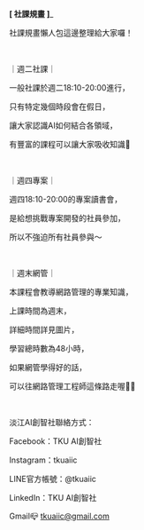 **[ 社課規畫 ]**_

社課規畫懶人包這邊整理給大家囉！

&nbsp;

｜週二社課｜

一般社課於週二18:10-20:00進行，

只有特定幾個時段會在假日，

讓大家認識AI如何結合各領域，

有豐富的課程可以讓大家吸收知識📖

&nbsp;

｜週四專案｜

週四18:10-20:00的專案讀書會，

是給想挑戰專案開發的社員參加，

所以不強迫所有社員參與～

&nbsp;

｜週末網管｜

本課程會教導網路管理的專業知識，

上課時間為週末，

詳細時間詳見圖片，

學習總時數為48小時，

如果網管學得好的話，

可以往網路管理工程師這條路走喔👨‍💻

&nbsp;

淡江AI創智社聯絡方式：

Facebook：TKU AI創智社

Instagram：tkuaiic

LINE官方帳號：@tkuaiic

LinkedIn：TKU AI創智社

Gmail📪 tkuaiic@gmail.com
